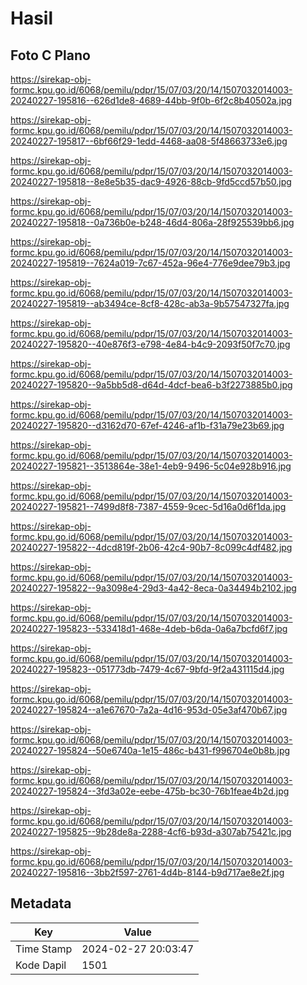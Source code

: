 # Hasil

## Foto C Plano

https://sirekap-obj-formc.kpu.go.id/6068/pemilu/pdpr/15/07/03/20/14/1507032014003-20240227-195816--626d1de8-4689-44bb-9f0b-6f2c8b40502a.jpg

https://sirekap-obj-formc.kpu.go.id/6068/pemilu/pdpr/15/07/03/20/14/1507032014003-20240227-195817--6bf66f29-1edd-4468-aa08-5f48663733e6.jpg

https://sirekap-obj-formc.kpu.go.id/6068/pemilu/pdpr/15/07/03/20/14/1507032014003-20240227-195818--8e8e5b35-dac9-4926-88cb-9fd5ccd57b50.jpg

https://sirekap-obj-formc.kpu.go.id/6068/pemilu/pdpr/15/07/03/20/14/1507032014003-20240227-195818--0a736b0e-b248-46d4-806a-28f925539bb6.jpg

https://sirekap-obj-formc.kpu.go.id/6068/pemilu/pdpr/15/07/03/20/14/1507032014003-20240227-195819--7624a019-7c67-452a-96e4-776e9dee79b3.jpg

https://sirekap-obj-formc.kpu.go.id/6068/pemilu/pdpr/15/07/03/20/14/1507032014003-20240227-195819--ab3494ce-8cf8-428c-ab3a-9b57547327fa.jpg

https://sirekap-obj-formc.kpu.go.id/6068/pemilu/pdpr/15/07/03/20/14/1507032014003-20240227-195820--40e876f3-e798-4e84-b4c9-2093f50f7c70.jpg

https://sirekap-obj-formc.kpu.go.id/6068/pemilu/pdpr/15/07/03/20/14/1507032014003-20240227-195820--9a5bb5d8-d64d-4dcf-bea6-b3f2273885b0.jpg

https://sirekap-obj-formc.kpu.go.id/6068/pemilu/pdpr/15/07/03/20/14/1507032014003-20240227-195820--d3162d70-67ef-4246-af1b-f31a79e23b69.jpg

https://sirekap-obj-formc.kpu.go.id/6068/pemilu/pdpr/15/07/03/20/14/1507032014003-20240227-195821--3513864e-38e1-4eb9-9496-5c04e928b916.jpg

https://sirekap-obj-formc.kpu.go.id/6068/pemilu/pdpr/15/07/03/20/14/1507032014003-20240227-195821--7499d8f8-7387-4559-9cec-5d16a0d6f1da.jpg

https://sirekap-obj-formc.kpu.go.id/6068/pemilu/pdpr/15/07/03/20/14/1507032014003-20240227-195822--4dcd819f-2b06-42c4-90b7-8c099c4df482.jpg

https://sirekap-obj-formc.kpu.go.id/6068/pemilu/pdpr/15/07/03/20/14/1507032014003-20240227-195822--9a3098e4-29d3-4a42-8eca-0a34494b2102.jpg

https://sirekap-obj-formc.kpu.go.id/6068/pemilu/pdpr/15/07/03/20/14/1507032014003-20240227-195823--533418d1-468e-4deb-b6da-0a6a7bcfd6f7.jpg

https://sirekap-obj-formc.kpu.go.id/6068/pemilu/pdpr/15/07/03/20/14/1507032014003-20240227-195823--051773db-7479-4c67-9bfd-9f2a431115d4.jpg

https://sirekap-obj-formc.kpu.go.id/6068/pemilu/pdpr/15/07/03/20/14/1507032014003-20240227-195824--a1e67670-7a2a-4d16-953d-05e3af470b67.jpg

https://sirekap-obj-formc.kpu.go.id/6068/pemilu/pdpr/15/07/03/20/14/1507032014003-20240227-195824--50e6740a-1e15-486c-b431-f996704e0b8b.jpg

https://sirekap-obj-formc.kpu.go.id/6068/pemilu/pdpr/15/07/03/20/14/1507032014003-20240227-195824--3fd3a02e-eebe-475b-bc30-76b1feae4b2d.jpg

https://sirekap-obj-formc.kpu.go.id/6068/pemilu/pdpr/15/07/03/20/14/1507032014003-20240227-195825--9b28de8a-2288-4cf6-b93d-a307ab75421c.jpg

https://sirekap-obj-formc.kpu.go.id/6068/pemilu/pdpr/15/07/03/20/14/1507032014003-20240227-195816--3bb2f597-2761-4d4b-8144-b9d717ae8e2f.jpg


## Metadata

| Key        | Value               |
| ---------- | ------------------- |
| Time Stamp | 2024-02-27 20:03:47 |
| Kode Dapil | 1501                |



